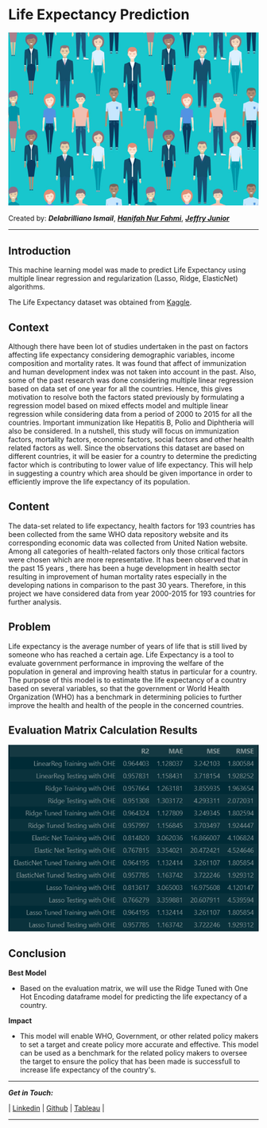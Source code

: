 # **Life Expectancy Prediction**
![image](https://raw.githubusercontent.com/delabrilliano/Life-Expectancy-Prediction-Regularization/main/image/life_expctncy.jpg)

Created by: _**Delabrilliano Ismail**_, [**_Hanifah Nur Fahmi_**](https://github.com/HanifahNurfahmi), [_**Jeffry Junior**_](https://github.com/JeffreyJuinior)
<hr>

## **Introduction**

This machine learning model was made to predict Life Expectancy using multiple linear regression and regularization (Lasso, Ridge, ElasticNet) algorithms.

The Life Expectancy dataset was obtained from [Kaggle](https://www.kaggle.com/datasets/kumarajarshi/life-expectancy-who).

## **Context**

Although there have been lot of studies undertaken in the past on factors affecting life expectancy considering demographic variables, income composition and mortality rates. It was found that affect of immunization and human development index was not taken into account in the past. Also, some of the past research was done considering multiple linear regression based on data set of one year for all the countries. Hence, this gives motivation to resolve both the factors stated previously by formulating a regression model based on mixed effects model and multiple linear regression while considering data from a period of 2000 to 2015 for all the countries. Important immunization like Hepatitis B, Polio and Diphtheria will also be considered. In a nutshell, this study will focus on immunization factors, mortality factors, economic factors, social factors and other health related factors as well. Since the observations this dataset are based on different countries, it will be easier for a country to determine the predicting factor which is contributing to lower value of life expectancy. This will help in suggesting a country which area should be given importance in order to efficiently improve the life expectancy of its population.

## **Content**

The data-set related to life expectancy, health factors for 193 countries has been collected from the same WHO data repository website and its corresponding economic data was collected from United Nation website. Among all categories of health-related factors only those critical factors were chosen which are more representative. It has been observed that in the past 15 years , there has been a huge development in health sector resulting in improvement of human mortality rates especially in the developing nations in comparison to the past 30 years. Therefore, in this project we have considered data from year 2000-2015 for 193 countries for further analysis.

## **Problem**

Life expectancy is the average number of years of life that is still lived by someone who has reached a certain age. Life Expectancy is a tool to evaluate government performance in improving the welfare of the population in general and improving health status in particular for a country. The purpose of this model is to estimate the life expectancy of a country based on several variables, so that the government or World Health Organization (WHO) has a benchmark in determining policies to further improve the health and health of the people in the concerned countries.

## **Evaluation Matrix Calculation Results**

![result](https://raw.githubusercontent.com/delabrilliano/Life-Expectancy-Prediction-Regularization/main/image/EvaMatrix.png)

## **Conclusion**

**Best Model**
- Based on the evaluation matrix, we will use the Ridge Tuned with One Hot Encoding dataframe model for predicting the life expectancy of a country. 

**Impact**
- This model will enable WHO, Government, or other related policy makers to set a target and create policy more accurate and effective. This model can be used as a benchmark for the related policy makers to oversee the target to ensure the policy that has been made is successfull to increase life expectancy of the country's.

<hr>

_**Get in Touch:**_

| [Linkedin](https://www.linkedin.com/in/delabrilliano-ismail-05758715a/) | [Github](https://github.com/delabrilliano) | [Tableau](https://public.tableau.com/app/profile/delabrilliano.ismail) |
<hr>

